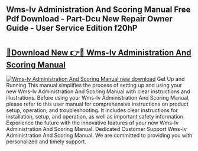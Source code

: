 ## Wms-Iv Administration And Scoring Manual Free Pdf Download - Part-Dcu New Repair Owner Guide - User Service Edition f20hP

# <h2><a href="http://cf23863.oget.top/?id=Wms-Iv+Administration+And+Scoring+Manual">🔗Download New 👉🔴 Wms-Iv Administration And Scoring Manual</a></h2>

[![Wms-Iv Administration And Scoring Manual new download](https://i.imgur.com/5g1atiW.png)](http://cf23863.oget.top/?id=Wms-Iv+Administration+And+Scoring+Manual)
Get Up and Running This manual simplifies the process of setting up and using your new Wms-Iv Administration And Scoring Manual with clear instructions and illustrations. Before using your Wms-Iv Administration And Scoring Manual, please refer to this user manual for comprehensive instructions on product setup, operation, and troubleshooting. It includes clear instructions for installation, setup, and operation, as well as important safety information. Experience the future with the innovative features of your new Wms-Iv Administration And Scoring Manual. Dedicated Customer Support Wms-Iv Administration And Scoring Manual. We are committed to providing you with personalized and timely support.
